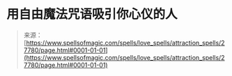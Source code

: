 <!--yml

category: 未分类

date: 2024-06-12 19:17:12

-->

# 用自由魔法咒语吸引你心仪的人

> 来源：[https://www.spellsofmagic.com/spells/love_spells/attraction_spells/27780/page.html#0001-01-01](https://www.spellsofmagic.com/spells/love_spells/attraction_spells/27780/page.html#0001-01-01)
